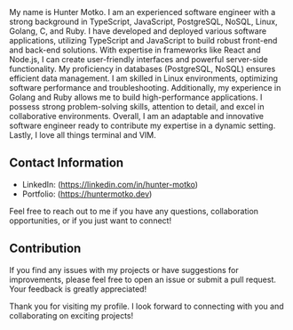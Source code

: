 <aside>
My name is Hunter Motko. I am an experienced software engineer with a strong background in TypeScript, JavaScript, PostgreSQL, NoSQL, Linux, Golang, C, and Ruby.
I have developed and deployed various software applications, utilizing TypeScript and JavaScript to build robust front-end and back-end solutions.
With expertise in frameworks like React and Node.js, I can create user-friendly interfaces and powerful server-side functionality.
My proficiency in databases (PostgreSQL, NoSQL) ensures efficient data management.
I am skilled in Linux environments, optimizing software performance and troubleshooting.
Additionally, my experience in Golang and Ruby allows me to build high-performance applications.
I possess strong problem-solving skills, attention to detail, and excel in collaborative environments.
Overall, I am an adaptable and innovative software engineer ready to contribute my expertise in a dynamic setting.
Lastly, I love all things terminal and VIM.
</aside>

## Contact Information

- LinkedIn: (https://linkedin.com/in/hunter-motko)
- Portfolio: (https://huntermotko.dev)

Feel free to reach out to me if you have any questions, collaboration opportunities, or if you just want to connect!

## Contribution

If you find any issues with my projects or have suggestions for improvements, please feel free to open an issue or submit a pull request. Your feedback is greatly appreciated!

Thank you for visiting my profile. I look forward to connecting with you and collaborating on exciting projects!
